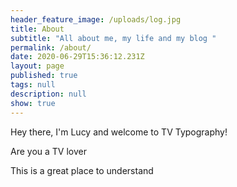 ```yaml
---
header_feature_image: /uploads/log.jpg
title: About
subtitle: "All about me, my life and my blog "
permalink: /about/
date: 2020-06-29T15:36:12.231Z
layout: page
published: true
tags: null
description: null
show: true
---
```

Hey there, I'm Lucy and welcome to TV Typography! 

Are you a TV lover 

This is a great place to understand